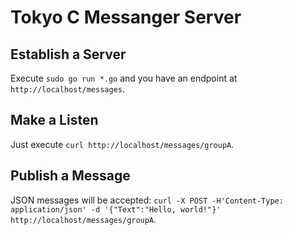# Tokyo C Messanger Server

## Establish a Server

Execute `sudo go run *.go` and you have an endpoint at `http://localhost/messages`.

## Make a Listen
Just execute
`curl http://localhost/messages/groupA`.

## Publish a Message

JSON messages will be accepted:
`curl -X POST -H'Content-Type: application/json' -d '{"Text":"Hello, world!"}' http://localhost/messages/groupA`.
